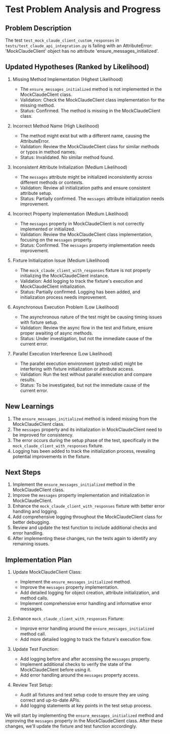 # Test Problem Analysis and Progress

## Problem Description
The test `test_mock_claude_client_custom_responses` in `tests/test_claude_api_integration.py` is failing with an AttributeError: 'MockClaudeClient' object has no attribute 'ensure_messages_initialized'.

## Updated Hypotheses (Ranked by Likelihood)

1. Missing Method Implementation (Highest Likelihood)
   - The `ensure_messages_initialized` method is not implemented in the MockClaudeClient class.
   - Validation: Check the MockClaudeClient class implementation for the missing method.
   - Status: Confirmed. The method is missing in the MockClaudeClient class.

2. Incorrect Method Name (High Likelihood)
   - The method might exist but with a different name, causing the AttributeError.
   - Validation: Review the MockClaudeClient class for similar methods or typos in method names.
   - Status: Invalidated. No similar method found.

3. Inconsistent Attribute Initialization (Medium Likelihood)
   - The `messages` attribute might be initialized inconsistently across different methods or contexts.
   - Validation: Review all initialization paths and ensure consistent attribute setup.
   - Status: Partially confirmed. The `messages` attribute initialization needs improvement.

4. Incorrect Property Implementation (Medium Likelihood)
   - The `messages` property in MockClaudeClient is not correctly implemented or initialized.
   - Validation: Review the MockClaudeClient class implementation, focusing on the `messages` property.
   - Status: Confirmed. The `messages` property implementation needs improvement.

5. Fixture Initialization Issue (Medium Likelihood)
   - The `mock_claude_client_with_responses` fixture is not properly initializing the MockClaudeClient instance.
   - Validation: Add logging to track the fixture's execution and MockClaudeClient initialization.
   - Status: Partially confirmed. Logging has been added, and initialization process needs improvement.

6. Asynchronous Execution Problem (Low Likelihood)
   - The asynchronous nature of the test might be causing timing issues with fixture setup.
   - Validation: Review the async flow in the test and fixture, ensure proper awaiting of async methods.
   - Status: Under investigation, but not the immediate cause of the current error.

7. Parallel Execution Interference (Low Likelihood)
   - The parallel execution environment (pytest-xdist) might be interfering with fixture initialization or attribute access.
   - Validation: Run the test without parallel execution and compare results.
   - Status: To be investigated, but not the immediate cause of the current error.

## New Learnings

1. The `ensure_messages_initialized` method is indeed missing from the MockClaudeClient class.
2. The `messages` property and its initialization in MockClaudeClient need to be improved for consistency.
3. The error occurs during the setup phase of the test, specifically in the `mock_claude_client_with_responses` fixture.
4. Logging has been added to track the initialization process, revealing potential improvements in the fixture.

## Next Steps

1. Implement the `ensure_messages_initialized` method in the MockClaudeClient class.
2. Improve the `messages` property implementation and initialization in MockClaudeClient.
3. Enhance the `mock_claude_client_with_responses` fixture with better error handling and logging.
4. Add comprehensive logging throughout the MockClaudeClient class for better debugging.
5. Review and update the test function to include additional checks and error handling.
6. After implementing these changes, run the tests again to identify any remaining issues.

## Implementation Plan

1. Update MockClaudeClient Class:
   - Implement the `ensure_messages_initialized` method.
   - Improve the `messages` property implementation.
   - Add detailed logging for object creation, attribute initialization, and method calls.
   - Implement comprehensive error handling and informative error messages.

2. Enhance `mock_claude_client_with_responses` Fixture:
   - Improve error handling around the `ensure_messages_initialized` method call.
   - Add more detailed logging to track the fixture's execution flow.

3. Update Test Function:
   - Add logging before and after accessing the `messages` property.
   - Implement additional checks to verify the state of the MockClaudeClient before using it.
   - Add error handling around the `messages` property access.

4. Review Test Setup:
   - Audit all fixtures and test setup code to ensure they are using correct and up-to-date APIs.
   - Add logging statements at key points in the test setup process.

We will start by implementing the `ensure_messages_initialized` method and improving the `messages` property in the MockClaudeClient class. After these changes, we'll update the fixture and test function accordingly.
